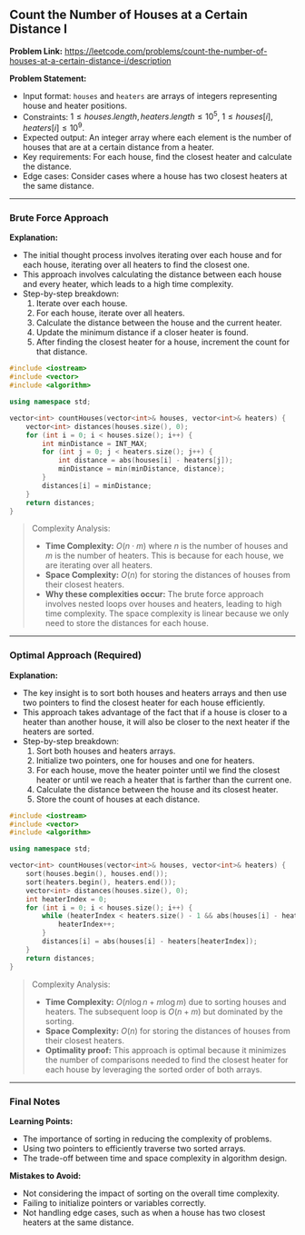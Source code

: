 ## Count the Number of Houses at a Certain Distance I

**Problem Link:** https://leetcode.com/problems/count-the-number-of-houses-at-a-certain-distance-i/description

**Problem Statement:**
- Input format: `houses` and `heaters` are arrays of integers representing house and heater positions.
- Constraints: $1 \leq houses.length, heaters.length \leq 10^5$, $1 \leq houses[i], heaters[i] \leq 10^9$.
- Expected output: An integer array where each element is the number of houses that are at a certain distance from a heater.
- Key requirements: For each house, find the closest heater and calculate the distance.
- Edge cases: Consider cases where a house has two closest heaters at the same distance.

---

### Brute Force Approach

**Explanation:**
- The initial thought process involves iterating over each house and for each house, iterating over all heaters to find the closest one.
- This approach involves calculating the distance between each house and every heater, which leads to a high time complexity.
- Step-by-step breakdown:
  1. Iterate over each house.
  2. For each house, iterate over all heaters.
  3. Calculate the distance between the house and the current heater.
  4. Update the minimum distance if a closer heater is found.
  5. After finding the closest heater for a house, increment the count for that distance.

```cpp
#include <iostream>
#include <vector>
#include <algorithm>

using namespace std;

vector<int> countHouses(vector<int>& houses, vector<int>& heaters) {
    vector<int> distances(houses.size(), 0);
    for (int i = 0; i < houses.size(); i++) {
        int minDistance = INT_MAX;
        for (int j = 0; j < heaters.size(); j++) {
            int distance = abs(houses[i] - heaters[j]);
            minDistance = min(minDistance, distance);
        }
        distances[i] = minDistance;
    }
    return distances;
}
```

> Complexity Analysis:
> - **Time Complexity:** $O(n \cdot m)$ where $n$ is the number of houses and $m$ is the number of heaters. This is because for each house, we are iterating over all heaters.
> - **Space Complexity:** $O(n)$ for storing the distances of houses from their closest heaters.
> - **Why these complexities occur:** The brute force approach involves nested loops over houses and heaters, leading to high time complexity. The space complexity is linear because we only need to store the distances for each house.

---

### Optimal Approach (Required)

**Explanation:**
- The key insight is to sort both houses and heaters arrays and then use two pointers to find the closest heater for each house efficiently.
- This approach takes advantage of the fact that if a house is closer to a heater than another house, it will also be closer to the next heater if the heaters are sorted.
- Step-by-step breakdown:
  1. Sort both houses and heaters arrays.
  2. Initialize two pointers, one for houses and one for heaters.
  3. For each house, move the heater pointer until we find the closest heater or until we reach a heater that is farther than the current one.
  4. Calculate the distance between the house and its closest heater.
  5. Store the count of houses at each distance.

```cpp
#include <iostream>
#include <vector>
#include <algorithm>

using namespace std;

vector<int> countHouses(vector<int>& houses, vector<int>& heaters) {
    sort(houses.begin(), houses.end());
    sort(heaters.begin(), heaters.end());
    vector<int> distances(houses.size(), 0);
    int heaterIndex = 0;
    for (int i = 0; i < houses.size(); i++) {
        while (heaterIndex < heaters.size() - 1 && abs(houses[i] - heaters[heaterIndex + 1]) <= abs(houses[i] - heaters[heaterIndex])) {
            heaterIndex++;
        }
        distances[i] = abs(houses[i] - heaters[heaterIndex]);
    }
    return distances;
}
```

> Complexity Analysis:
> - **Time Complexity:** $O(n \log n + m \log m)$ due to sorting houses and heaters. The subsequent loop is $O(n + m)$ but dominated by the sorting.
> - **Space Complexity:** $O(n)$ for storing the distances of houses from their closest heaters.
> - **Optimality proof:** This approach is optimal because it minimizes the number of comparisons needed to find the closest heater for each house by leveraging the sorted order of both arrays.

---

### Final Notes

**Learning Points:**
- The importance of sorting in reducing the complexity of problems.
- Using two pointers to efficiently traverse two sorted arrays.
- The trade-off between time and space complexity in algorithm design.

**Mistakes to Avoid:**
- Not considering the impact of sorting on the overall time complexity.
- Failing to initialize pointers or variables correctly.
- Not handling edge cases, such as when a house has two closest heaters at the same distance.